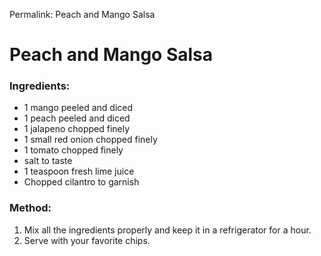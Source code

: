Permalink: Peach and Mango Salsa

# Peach and Mango Salsa

### Ingredients:

* 1 mango peeled and diced
* 1 peach peeled and diced
* 1 jalapeno chopped finely
* 1 small red onion chopped finely
* 1 tomato chopped finely
* salt to taste
* 1 teaspoon fresh lime juice
* Chopped cilantro to garnish

### Method:
1. Mix all the ingredients properly and keep it in a refrigerator for a hour. 
2. Serve with your favorite chips. 

